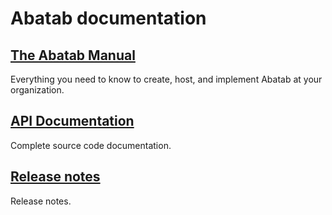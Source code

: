 # Abatab documentation

## [The Abatab Manual](./man/man-home.md)

Everything you need to know to create, host, and implement Abatab at your organization.

## [API Documentation](./api/)

Complete source code documentation.

## [Release notes](./release-notes/)

Release notes.